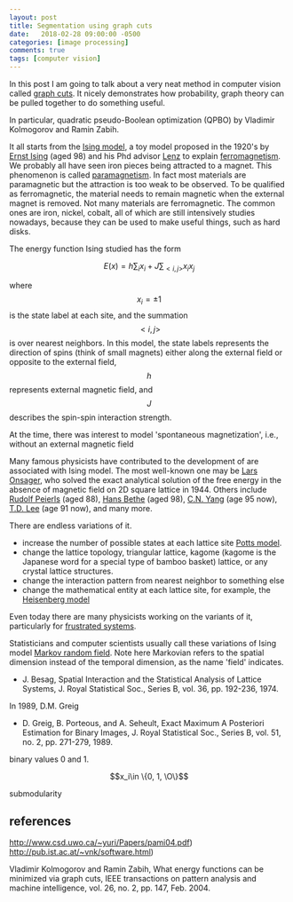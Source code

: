```yaml
---
layout: post
title: Segmentation using graph cuts
date:   2018-02-28 09:00:00 -0500
categories: [image processing]
comments: true
tags: [computer vision]
---
```


In this post I am going to talk about a very neat method in computer vision called [graph cuts](https://en.wikipedia.org/wiki/Graph_cuts_in_computer_vision).
It nicely demonstrates how probability, graph theory can be pulled together to do something useful.

In particular, quadratic pseudo-Boolean optimization (QPBO) by Vladimir Kolmogorov and Ramin Zabih.


It all starts from the [Ising model](https://en.wikipedia.org/wiki/Ising_model),
a toy model proposed in the 1920's by [Ernst Ising](https://en.wikipedia.org/wiki/Ernst_Ising) (aged 98) and
his Phd advisor [Lenz](https://en.wikipedia.org/wiki/Wilhelm_Lenz) to explain [ferromagnetism](https://en.wikipedia.org/wiki/Ferromagnetism).
We probably all have seen iron pieces being attracted to a magnet.
This phenomenon is called [paramagnetism](https://en.wikipedia.org/wiki/Paramagnetism).
In fact most materials are paramagnetic but the attraction is too weak to be observed.
To be qualified as ferromagnetic, the material needs to remain magnetic when the external magnet is removed.
Not many materials are ferromagnetic. The common ones are iron, nickel, cobalt,
all of which are still intensively studies nowadays, because they can be used to make useful things, such as hard disks.

The energy function Ising studied has the form

$$ E(x) = h\sum_i x_i + J\sum_{<i,j>} x_i x_j $$

where $$x_i =\pm1$$ is the state label at each site, and the summation $$<i,j>$$ is over nearest neighbors.
In this model, the state labels represents the direction of spins (think of small magnets) either along the external field or opposite to the external field,
$$h$$ represents external magnetic field, and $$J$$ describes the spin-spin interaction strength.

At the time, there was interest to model 'spontaneous magnetization', i.e., without an external magnetic field

Many famous physicists have contributed to the development of are associated with Ising model.
The most well-known one may be [Lars Onsager](https://en.wikipedia.org/wiki/Lars_Onsager), who solved the exact analytical
solution of the free energy in the absence of magnetic field on 2D square lattice in 1944.
Others include [Rudolf Peierls](https://en.wikipedia.org/wiki/Rudolf_Peierls) (aged 88),
[Hans Bethe](https://en.wikipedia.org/wiki/Hans_Bethe) (aged 98),
[C.N. Yang](https://en.wikipedia.org/wiki/Chen-Ning_Yang) (age 95 now), [T.D. Lee](https://en.wikipedia.org/wiki/Tsung-Dao_Lee) (age 91 now), and many more.

There are endless variations of it.

* increase the number of possible states at each lattice site
[Potts model](https://en.wikipedia.org/wiki/Potts_model).
* change the lattice topology, triangular lattice, kagome (kagome is the Japanese word for a special type of bamboo basket) lattice, or any crystal lattice structures.
* change the interaction pattern from nearest neighbor to something else
* change the mathematical entity at each lattice site, for example, the [Heisenberg model](https://en.wikipedia.org/wiki/Heisenberg_model_(quantum))

Even today there are many physicists working on the variants of it, particularly for [frustrated systems](https://en.wikipedia.org/wiki/Geometrical_frustration).

Statisticians and computer scientists usually call these variations of Ising model [Markov random field](https://en.wikipedia.org/wiki/Markov_random_field).
Note here Markovian refers to the spatial dimension instead of the temporal dimension, as the name 'field' indicates.

* J. Besag, Spatial Interaction and the Statistical Analysis of Lattice Systems, J. Royal Statistical Soc., Series B, vol. 36, pp. 192-236, 1974.

In 1989, D.M. Greig

* D. Greig, B. Porteous, and A. Seheult, Exact Maximum A Posteriori Estimation for Binary Images, J. Royal Statistical Soc., Series B, vol. 51, no. 2, pp. 271-279, 1989.


binary values 0 and 1.

$$x_i\in \{0, 1, \O\}$$

submodularity



## references

http://www.csd.uwo.ca/~yuri/Papers/pami04.pdf)
http://pub.ist.ac.at/~vnk/software.html)

Vladimir Kolmogorov and Ramin Zabih, What energy functions can be minimized via graph cuts, IEEE transactions on pattern analysis and machine intelligence, vol. 26, no. 2, pp. 147, Feb. 2004.

